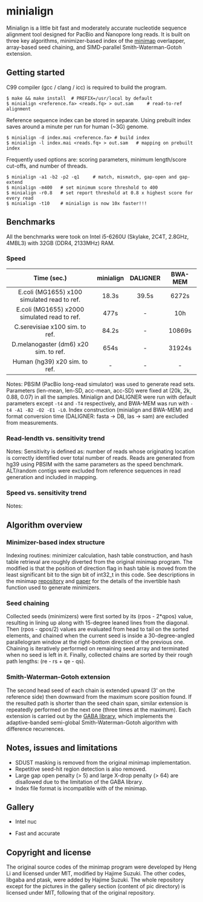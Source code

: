 
# minialign

Minialign is a little bit fast and moderately accurate nucleotide sequence alignment tool designed for PacBio and Nanopore long reads. It is built on three key algorithms, minimizer-based index of the [minimap](https://github.com/lh3/minimap) overlapper, array-based seed chaining, and SIMD-parallel Smith-Waterman-Gotoh extension.

## Getting started

C99 compiler (gcc / clang / icc) is required to build the program.

```
$ make && make install	# PREFIX=/usr/local by default
$ minialign <reference.fa> <reads.fq> > out.sam		# read-to-ref alignment
```

Reference sequence index can be stored in separate. Using prebuilt index saves around a minute per run for human (~3G) genome.

```
$ minialign -d index.mai <reference.fa>	# build index
$ minialign -l index.mai <reads.fq> > out.sam	# mapping on prebuilt index
```

Frequently used options are: scoring parameters, minimum length/score cut-offs, and number of threads.

```
$ minialign -a1 -b2 -p2 -q1		# match, mismatch, gap-open and gap-extend
$ minialign -m400	# set minimum score threshold to 400
$ minialign -r0.8	# set report threshold at 0.8 x highest score for every read
$ minialign -t10	# minialign is now 10x faster!!!
```

## Benchmarks

All the benchmarks were took on Intel i5-6260U (Skylake, 2C4T, 2.8GHz, 4MBL3) with 32GB (DDR4, 2133MHz) RAM.

### Speed

|                 Time (sec.)                  |  minialign  |   DALIGNER  |   BWA-MEM   |
|:--------------------------------------------:|:-----------:|:-----------:|:-----------:|
| E.coli (MG1655) x100 simulated read to ref.  |       18.3s |       39.5s |       6272s |
| E.coli (MG1655) x2000 simulated read to ref. |        477s |           - |         10h |
| C.serevisiae x100 sim. to ref.               |       84.2s |           - |      10869s |
| D.melanogaster (dm6) x20 sim. to ref.        |        654s |           - |      31924s |
| Human (hg39) x20 sim. to ref.                |           - |           - |           - |

Notes: PBSIM (PacBio long-read simulator) was used to generate read sets. Parameters (len-mean, len-SD, acc-mean, acc-SD) were fixed at (20k, 2k, 0.88, 0.07) in all the samples. Minialign and DALIGNER were run with default parameters except `-t4` and `-T4` respectively, and BWA-MEM was run with `-t4 -A1 -B2 -O2 -E1 -L0`. Index construction (minialign and BWA-MEM) and format conversion time (DALIGNER: fasta -> DB, las -> sam) are excluded from measurements.

### Read-lendth vs. sensitivity trend


Notes: Sensitivity is defined as: number of reads whose originating location is correctly identified over total number of reads. Reads are generated from hg39 using PBSIM with the same parameters as the speed benchmark. ALT/random contigs were excluded from reference sequences in read generation and included in mapping.

### Speed vs. sensitivity trend


Notes:

## Algorithm overview

### Minimizer-based index structure

Indexing routines: minimizer calculation, hash table construction, and hash table retrieval are roughly diverted from the original minimap program. The modified is that the position of direction flag in hash table is moved from the least significant bit to the sign bit of int32_t in this code. See descriptions in the minimap [repository](https://github.com/lh3/minimap) and [paper]() for the details of the invertible hash function used to generate minimizers.

### Seed chaining

Collected seeds (minimizers) were first sorted by its (rpos - 2*qpos) value, resulting in lining up along with 15-degree leaned lines from the diagonal. Then (rpos - qpos/2) values are evaluated from head to tail on the sorted elements, and chained when the current seed is inside a 30-degree-angled parallelogram window at the right-bottom direction of the previous one. Chaining is iteratively performed on remaining seed array and terminated when no seed is left in it. Finally, collected chains are sorted by their rough path lengths: (re - rs + qe - qs).

### Smith-Waterman-Gotoh extension

The second head seed of each chain is extended upward (3' on the reference side) then downward from the maximum score position found. If the resulted path is shorter than the seed chain span, similar extension is repeatedly performed on the next one (three times at the maximum). Each extension is carried out by the [GABA library](https://github.com/ocxtal/libgaba), which implements the adaptive-banded semi-global Smith-Waterman-Gotoh algorithm with difference recurrences.

## Notes, issues and limitations

* SDUST masking is removed from the original minimap implementation.
* Repetitive seed-hit region detection is also removed.
* Large gap open penalty (> 5) and large X-drop penalty (> 64) are disallowed due to the limitation of the GABA library.
* Index file format is incompatible with of the minimap.

## Gallery

* Intel nuc

* Fast and accurate

## Copyright and license

The original source codes of the minimap program were developed by Heng Li and licensed under MIT, modified by Hajime Suzuki. The other codes, libgaba and ptask, were added by Hajime Suzuki. The whole repository except for the pictures in the gallery section (content of pic directory) is licensed under MIT, following that of the original repository.

